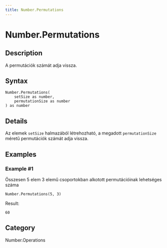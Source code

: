 ```yaml
---
title: Number.Permutations
---
```


# Number.Permutations


## Description

A permutációk számát adja vissza.


## Syntax

```powerquery
Number.Permutations(
    setSize as number,
    permutationSize as number
) as number
```


## Details

Az elemek <code>setSize</code> halmazából létrehozható, a megadott <code>permutationSize</code> méretű permutációk számát adja vissza.


## Examples

### Example #1 
Összesen 5 elem 3 elemű csoportokban alkotott permutációinak lehetséges száma
```powerquery
Number.Permutations(5, 3)
```

Result: 
```powerquery
60
```




## Category
Number.Operations
